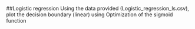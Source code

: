  ##Logistic regression
 Using the data provided (Logistic_regression_ls.csv), plot the decision boundary (linear) using Optimization of the sigmoid function
